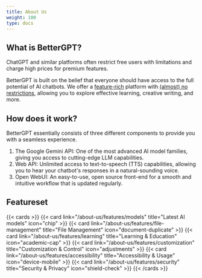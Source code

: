 ```yaml
---
title: About Us
weight: 100
type: docs
---
```

## What is BetterGPT?
ChatGPT and similar platforms often restrict free users with limitations and charge high prices for premium features.

BetterGPT is built on the belief that everyone should have access to the full potential of AI chatbots. We offer a [feature-rich](/about-us/features/) platform with [(almost) no restrictions](/about-us/limitations/), allowing you to explore effective learning, creative writing, and more.

## How does it work?
BetterGPT essentially consists of three different components to provide you with a seamless experience.
1. The Google Gemini API: One of the most advanced AI model families, giving you access to cutting-edge LLM capabilities.
2. Web API: Unlimited access to text-to-speech (TTS) capabilities, allowing you to hear your chatbot's responses in a natural-sounding voice.
3. Open WebUI: An easy-to-use, open source front-end for a smooth and intuitive workflow that is updated regularly.

## Featureset
{{< cards >}}
  {{< card link="/about-us/features/models" title="Latest AI models" icon="chip" >}}
  {{< card link="/about-us/features/file-management" title="File Management" icon="document-duplicate" >}}
  {{< card link="/about-us/features/learning" title="Learning & Education" icon="academic-cap" >}}
  {{< card link="/about-us/features/customization" title="Customization & Control" icon="adjustments" >}}
  {{< card link="/about-us/features/accessibility" title="Accessibility & Usage" icon="device-mobile" >}}
  {{< card link="/about-us/features/security" title="Security & Privacy" icon="shield-check" >}}
{{< /cards >}}
